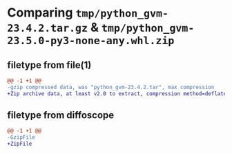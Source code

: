 # Comparing `tmp/python_gvm-23.4.2.tar.gz` & `tmp/python_gvm-23.5.0-py3-none-any.whl.zip`

## filetype from file(1)

```diff
@@ -1 +1 @@
-gzip compressed data, was "python_gvm-23.4.2.tar", max compression
+Zip archive data, at least v2.0 to extract, compression method=deflate
```

## filetype from diffoscope

```diff
@@ -1 +1 @@
-GzipFile
+ZipFile
```

